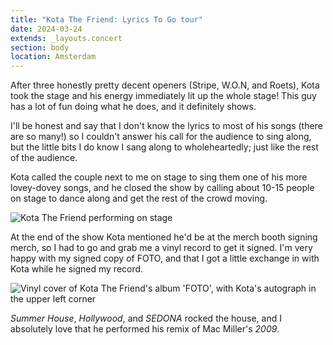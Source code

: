 ```yaml
---
title: "Kota The Friend: Lyrics To Go tour"
date: 2024-03-24
extends: _layouts.concert
section: body
location: Amsterdam
---
```


After three honestly pretty decent openers (Stripe, W.O.N, and Roets), Kota took the stage and his energy immediately 
lit up the whole stage! This guy has a lot of fun doing what he does, and it definitely shows.

I'll be honest and say that I don't know the lyrics to most of his songs (there are so many!) so I couldn't answer his
call for the audience to sing along, but the little bits I do know I sang along to wholeheartedly; just like the rest of
the audience.

Kota called the couple next to me on stage to sing them one of his more lovey-dovey songs, and he closed the show by
calling about 10-15 people on stage to dance along and get the rest of the crowd moving.

![Kota The Friend performing on stage](/assets/images/concerts/kota-the-friend.jpg)

At the end of the show Kota mentioned he'd be at the merch booth signing merch, so I had to go and grab me a vinyl record
to get it signed. I'm very happy with my signed copy of FOTO, and that I got a little exchange in with Kota while he
signed my record.

![Vinyl cover of Kota The Friend's album 'FOTO', with Kota's autograph in the upper left corner](/assets/images/concerts/kota-the-friend-record.jpg)

_Summer House_, _Hollywood_, and _SEDONA_ rocked the house, and I absolutely love that he performed his remix of Mac
Miller's _2009_.
